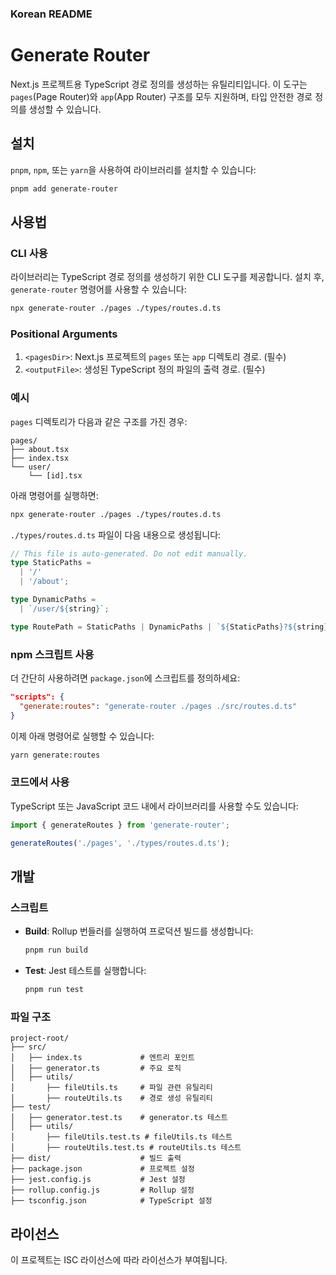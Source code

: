 ### Korean README

# Generate Router

Next.js 프로젝트용 TypeScript 경로 정의를 생성하는 유틸리티입니다. 이 도구는 `pages`(Page Router)와 `app`(App Router) 구조를 모두 지원하며, 타입 안전한 경로 정의를 생성할 수 있습니다.

## 설치

`pnpm`, `npm`, 또는 `yarn`을 사용하여 라이브러리를 설치할 수 있습니다:

```bash
pnpm add generate-router
```

## 사용법

### CLI 사용

라이브러리는 TypeScript 경로 정의를 생성하기 위한 CLI 도구를 제공합니다. 설치 후, `generate-router` 명령어를 사용할 수 있습니다:

```bash
npx generate-router ./pages ./types/routes.d.ts
```

### Positional Arguments

1. `<pagesDir>`: Next.js 프로젝트의 `pages` 또는 `app` 디렉토리 경로. (필수)
2. `<outputFile>`: 생성된 TypeScript 정의 파일의 출력 경로. (필수)

### 예시

`pages` 디렉토리가 다음과 같은 구조를 가진 경우:

```
pages/
├── about.tsx
├── index.tsx
└── user/
    └── [id].tsx
```

아래 명령어를 실행하면:

```bash
npx generate-router ./pages ./types/routes.d.ts
```

`./types/routes.d.ts` 파일이 다음 내용으로 생성됩니다:

```typescript
// This file is auto-generated. Do not edit manually.
type StaticPaths =
  | '/'
  | '/about';

type DynamicPaths =
  | `/user/${string}`;

type RoutePath = StaticPaths | DynamicPaths | `${StaticPaths}?${string}`;
```

### npm 스크립트 사용

더 간단히 사용하려면 `package.json`에 스크립트를 정의하세요:

```json
"scripts": {
  "generate:routes": "generate-router ./pages ./src/routes.d.ts"
}
```

이제 아래 명령어로 실행할 수 있습니다:

```bash
yarn generate:routes
```

### 코드에서 사용

TypeScript 또는 JavaScript 코드 내에서 라이브러리를 사용할 수도 있습니다:

```typescript
import { generateRoutes } from 'generate-router';

generateRoutes('./pages', './types/routes.d.ts');
```

## 개발

### 스크립트

- **Build**: Rollup 번들러를 실행하여 프로덕션 빌드를 생성합니다:
  ```bash
  pnpm run build
  ```
- **Test**: Jest 테스트를 실행합니다:
  ```bash
  pnpm run test
  ```

### 파일 구조

```
project-root/
├── src/
│   ├── index.ts             # 엔트리 포인트
│   ├── generator.ts         # 주요 로직
│   ├── utils/
│       ├── fileUtils.ts     # 파일 관련 유틸리티
│       ├── routeUtils.ts    # 경로 생성 유틸리티
├── test/
│   ├── generator.test.ts    # generator.ts 테스트
│   ├── utils/
│       ├── fileUtils.test.ts # fileUtils.ts 테스트
│       ├── routeUtils.test.ts # routeUtils.ts 테스트
├── dist/                    # 빌드 출력
├── package.json             # 프로젝트 설정
├── jest.config.js           # Jest 설정
├── rollup.config.js         # Rollup 설정
├── tsconfig.json            # TypeScript 설정
```

## 라이선스

이 프로젝트는 ISC 라이선스에 따라 라이선스가 부여됩니다.
